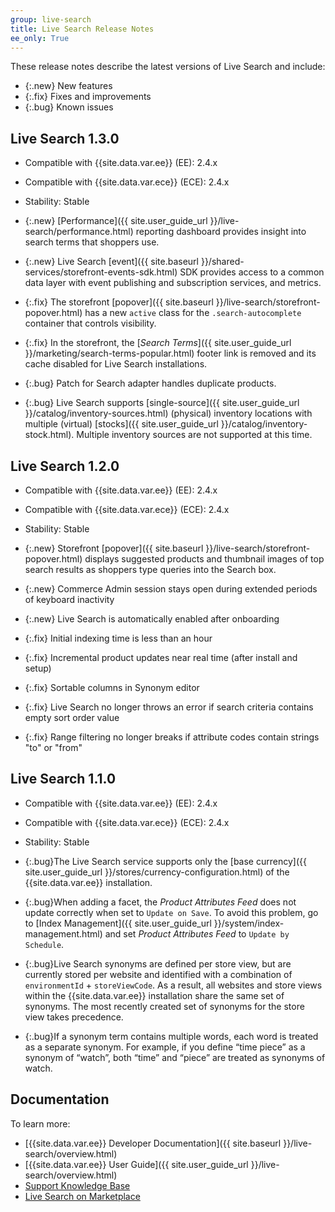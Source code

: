 ```yaml
---
group: live-search
title: Live Search Release Notes
ee_only: True
---
```


These release notes describe the latest versions of Live Search and include:

-  {:.new} New features
-  {:.fix} Fixes and improvements
-  {:.bug} Known issues

## Live Search 1.3.0

-  Compatible with {{site.data.var.ee}} (EE): 2.4.x
-  Compatible with {{site.data.var.ece}} (ECE): 2.4.x
-  Stability: Stable

-  {:.new} [Performance]({{ site.user_guide_url }}/live-search/performance.html) reporting dashboard provides insight into search terms that shoppers use.
-  {:.new} Live Search [event]({{ site.baseurl }}/shared-services/storefront-events-sdk.html) SDK provides access to a common data layer with event publishing and subscription services, and metrics.
-  {:.fix} The storefront [popover]({{ site.baseurl }}/live-search/storefront-popover.html) has a new `active` class for the `.search-autocomplete` container that controls visibility.
-  {:.fix} In the storefront, the [_Search Terms_]({{ site.user_guide_url }}/marketing/search-terms-popular.html) footer link is removed and its cache disabled for Live Search installations.
-  {:.bug} Patch for Search adapter handles duplicate products.
-  {:.bug} Live Search supports [single-source]({{ site.user_guide_url }}/catalog/inventory-sources.html) (physical) inventory locations with multiple (virtual) [stocks]({{ site.user_guide_url }}/catalog/inventory-stock.html). Multiple inventory sources are not supported at this time.

## Live Search 1.2.0

-  Compatible with {{site.data.var.ee}} (EE): 2.4.x
-  Compatible with {{site.data.var.ece}} (ECE): 2.4.x
-  Stability: Stable

-  {:.new} Storefront [popover]({{ site.baseurl }}/live-search/storefront-popover.html) displays suggested products and thumbnail images of top search results as shoppers type queries into the Search box.
-  {:.new} Commerce Admin session stays open during extended periods of keyboard inactivity
-  {:.new} Live Search is automatically enabled after onboarding
-  {:.fix} Initial indexing time is less than an hour
-  {:.fix} Incremental product updates near real time (after install and setup)
-  {:.fix} Sortable columns in Synonym editor
-  {:.fix} Live Search no longer throws an error if search criteria contains empty sort order value
-  {:.fix} Range filtering no longer breaks if attribute codes contain strings "to" or "from"

## Live Search 1.1.0

-  Compatible with {{site.data.var.ee}} (EE): 2.4.x
-  Compatible with {{site.data.var.ece}} (ECE): 2.4.x
-  Stability: Stable

-  {:.bug}The Live Search service supports only the [base currency]({{ site.user_guide_url }}/stores/currency-configuration.html) of the {{site.data.var.ee}} installation.
-  {:.bug}When adding a facet, the _Product Attributes Feed_ does not update correctly when set to `Update on Save`. To avoid this problem, go to [Index Management]({{ site.user_guide_url }}/system/index-management.html) and set _Product Attributes Feed_ to `Update by Schedule`.
-  {:.bug}Live Search synonyms are defined per store view, but are currently stored per website and identified with a combination of `environmentId` + `storeViewCode`. As a result, all websites and store views within the {{site.data.var.ee}} installation share the same set of synonyms. The most recently created set of synonyms for the store view takes precedence.
-  {:.bug}If a synonym term contains multiple words, each word is treated as a separate synonym. For example, if you define “time piece” as a synonym of “watch”, both “time” and “piece” are treated as synonyms of watch.

## Documentation

To learn more:

-  [{{site.data.var.ee}} Developer Documentation]({{ site.baseurl }}/live-search/overview.html)
-  [{{site.data.var.ee}} User Guide]({{ site.user_guide_url }}/live-search/overview.html)
-  [Support Knowledge Base](https://support.magento.com/hc/en-us)
-  [Live Search on Marketplace](https://marketplace.magento.com/magento-live-search.html)
